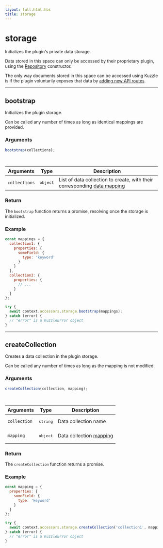 ```yaml
---
layout: full.html.hbs
title: storage
---
```


# storage

Initializes the plugin's private data storage.

Data stored in this space can only be accessed by their proprietary plugin, using the [Repository](/plugins/1/constructors/repository) constructor.

The only way documents stored in this space can be accessed using Kuzzle is if the plugin voluntarily exposes that data by [adding new API routes](/plugins/1/essentials/controllers/).

---

## bootstrap

<SinceBadge version="1.0.0" />

Initializes the plugin storage.

Can be called any number of times as long as identical mappings are provided.

### Arguments

```js
bootstrap(collections);
```

<br/>

| Arguments     | Type              | Description                                                                                                                 |
| ------------- | ----------------- | --------------------------------------------------------------------------------------------------------------------------- |
| `collections` | <pre>object</pre> | List of data collection to create, with their corresponding [data mapping](/guide/1/essentials/persisted/#document-mapping) |

### Return

The `bootstrap` function returns a promise, resolving once the storage is initialized.

### Example

```js
const mappings = {
  collection1: {
    properties: {
      someField: {
        type: 'keyword'
      }
    }
  },
  collection2: {
    properties: {
      // ...
    }
  }
};

try {
  await context.accessors.storage.bootstrap(mappings);
} catch (error) {
  // "error" is a KuzzleError object
}
```

---

## createCollection

<SinceBadge version="1.0.0" />

Creates a data collection in the plugin storage.

Can be called any number of times as long as the mapping is not modified.

### Arguments

```js
createCollection(collection, mapping);
```

<br/>

| Arguments    | Type              | Description                                                                |
| ------------ | ----------------- | -------------------------------------------------------------------------- |
| `collection` | <pre>string</pre> | Data collection name                                                       |
| `mapping`    | <pre>object</pre> | Data collection [mapping](/guide/1/essentials/persisted/#document-mapping) |

### Return

The `createCollection` function returns a promise.

### Example

```js
const mapping = {
  properties: {
    someField: {
      type: 'keyword'
    }
  }
};

try {
  await context.accessors.storage.createCollection('collection1', mapping);
} catch (error) {
  // "error" is a KuzzleError object
}
```
